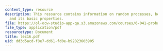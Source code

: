 ```yaml
---
content_type: resource
description: This resource contains information on random processes, bernoulli process,
  and its basic properties.
file: https://ol-ocw-studio-app-qa.s3.amazonaws.com/courses/6-041-probabilistic-systems-analysis-and-applied-probability-spring-2006/dd3d5acdf8e7dd61fd0eb92823603905_lec16.pdf
file_type: application/pdf
resourcetype: Document
title: lec16.pdf
uid: dd3d5acd-f8e7-dd61-fd0e-b92823603905
---
```

